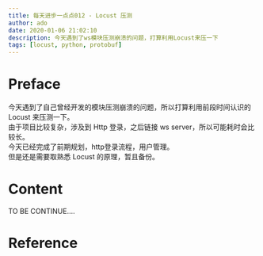 ```yaml
---
title: 每天进步一点点012 - Locust 压测
author: ado
date: 2020-01-06 21:02:10
description: 今天遇到了ws模块压测崩溃的问题，打算利用Locust来压一下
tags: [locust, python, protobuf]
---
```


# Preface 
今天遇到了自己曾经开发的模块压测崩溃的问题，所以打算利用前段时间认识的 Locust 来压测一下。  
由于项目比较复杂，涉及到 Http 登录，之后链接 ws server，所以可能耗时会比较长。  
今天已经完成了前期规划，http登录流程，用户管理。  
但是还是需要取熟悉 Locust 的原理，暂且备份。

# Content
TO BE CONTINUE....

# Reference